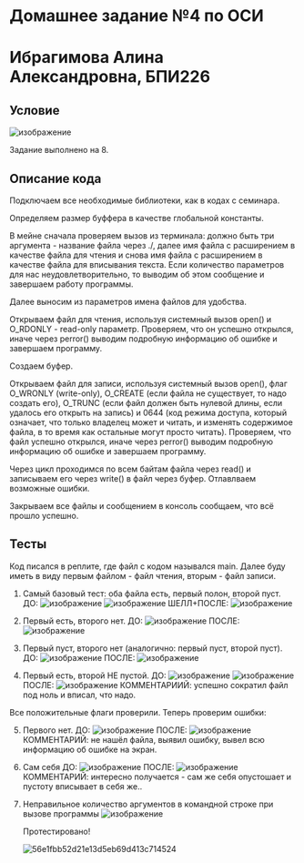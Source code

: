 # Домашнее задание №4 по ОСИ
# Ибрагимова Алина Александровна, БПИ226
## Условие
![изображение](https://github.com/AlinaMalinafff/OSI/assets/150148650/8cc9858e-1620-4adc-8c38-17b9f22fd192)

Задание выполнено на 8.

## Описание кода
Подключаем все необходимые библиотеки, как в кодах с семинара. 

Определяем размер буффера в качестве глобальной константы.

В мейне сначала проверяем вызов из терминала: должно быть три аргумента - название файла через ./, далее имя файла с расширением в качестве файла для чтения и снова имя файла с расширением в качестве файла для вписывания текста. Если количество параметров для нас неудовлетворительно, то выводим об этом сообщение и завершаем работу программы.

Далее выносим из параметров имена файлов для удобства.

Открываем файл для чтения, используя системный вызов open() и O_RDONLY - read-only параметр. Проверяем, что он успешно открылся, иначе через perror() выводим подробную информацию об ошибке и завершаем программу.

Создаем буфер. 

Открываем файл для записи, используя системный вызов open(), флаг O_WRONLY (write-only), O_CREATE (если файла не существует, то надо создать его), O_TRUNC (если файл должен быть нулевой длины, если удалось его открыть на запись) и 0644 (код режима доступа, который означает, что только владелец может и читать, и изменять содержимое файла, в то время как остальные могут просто читать). Проверяем, что файл успешно открылся, иначе через perror() выводим подробную информацию об ошибке и завершаем программу.

Через цикл проходимся по всем байтам файла через read() и записываем его через write() в файл через буфер. Отлавлваем возможные ошибки.

Закрываем все файлы и сообщением в консоль сообщаем, что всё прошло успешно.

## Тесты
Код писался в реплите, где файл с кодом назывался main.
Далее буду иметь в виду первым файлом - файл чтения, вторым - файл записи.


1. Самый базовый тест: оба файла есть, первый полон, второй пуст.
   ДО:
![изображение](https://github.com/AlinaMalinafff/OSI/assets/150148650/a805e47a-3071-412e-8b87-fe28eac745a5)
![изображение](https://github.com/AlinaMalinafff/OSI/assets/150148650/4bd3ff92-6dbd-4aa9-beaa-9a2349144b8d)
  ШЕЛЛ+ПОСЛЕ:
![изображение](https://github.com/AlinaMalinafff/OSI/assets/150148650/8c5f5e1b-4d8c-4d4b-bd8b-2306057f673a)

2. Первый есть, второго нет.
   ДО:
![изображение](https://github.com/AlinaMalinafff/OSI/assets/150148650/fa43a338-ffe2-497e-bfe8-c36883a1df56)
   ПОСЛЕ:
![изображение](https://github.com/AlinaMalinafff/OSI/assets/150148650/cbf58252-60ca-4206-84fb-3448b79b7a57)

3. Первый пуст, второго нет (аналогично: первый пуст, второй пуст).
   ДО:
![изображение](https://github.com/AlinaMalinafff/OSI/assets/150148650/e2351b6c-7192-42e0-86d4-3426dbd12190)
  ПОСЛЕ:
![изображение](https://github.com/AlinaMalinafff/OSI/assets/150148650/3fb49450-0bbf-48e8-a8f8-afb7d9a47388)

4. Первый есть, второй НЕ пустой.
   ДО:
![изображение](https://github.com/AlinaMalinafff/OSI/assets/150148650/8950a60f-fc29-47df-86cd-3247a0875b63)
![изображение](https://github.com/AlinaMalinafff/OSI/assets/150148650/1008c887-8dda-45e8-8795-8f770490f66f)
  ПОСЛЕ:
![изображение](https://github.com/AlinaMalinafff/OSI/assets/150148650/f848aed1-ef8a-4b3e-b8e6-598935c180cd)
  КОММЕНТАРИИЙ:
успешно сократил файл под ноль и вписал, что надо.

Все положительные флаги проверили. Теперь проверим ошибки:

5. Первого нет.
   ДО:
![изображение](https://github.com/AlinaMalinafff/OSI/assets/150148650/c2069597-a841-4e9e-8308-9424d71a1976)
  ПОСЛЕ:
![изображение](https://github.com/AlinaMalinafff/OSI/assets/150148650/cd3e545f-fd13-468e-a6fd-825e2d7a086d)
  КОММЕНТАРИЙ:
не нашёл файла, выявил ошибку, вывел всю информацию об ошибке на экран.

7. Сам себя
   ДО:
![изображение](https://github.com/AlinaMalinafff/OSI/assets/150148650/bd2f2134-dfaa-4fd5-9638-15ce9697df1e)
   ПОСЛЕ:
![изображение](https://github.com/AlinaMalinafff/OSI/assets/150148650/0698f690-43d5-4d0c-9f0d-dbcae19c10cd)
  КОММЕНТАРИЙ:
интересно получается - сам же себя опустошает и пустоту вписывает в себя же..

8. Неправильное количество аргументов в командной строке при вызове программы
   ![изображение](https://github.com/AlinaMalinafff/OSI/assets/150148650/532eeeca-6e44-4c4b-ac6e-4dc495992d3a)

   Протестировано!

   ![56e1fbb52d21e13d5eb69d413c714524](https://github.com/AlinaMalinafff/OSI/assets/150148650/c5c2ab05-4d94-4063-8438-eb28e3f5bbea)















